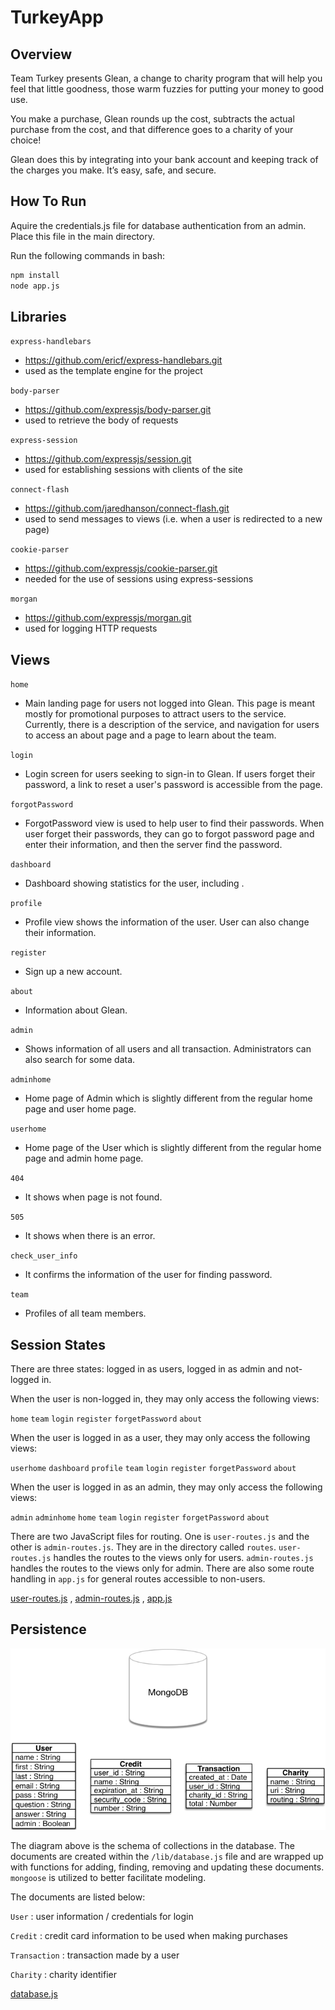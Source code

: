 # TurkeyApp

## Overview
Team Turkey presents Glean, a change to charity program that will help you feel that little goodness, those warm fuzzies for putting your money to good use.

You make a purchase, Glean rounds up the cost, subtracts the actual purchase from the cost, and that difference goes to a charity of your choice!

Glean does this by integrating into your bank account and keeping track of the charges you make. It’s easy, safe, and secure.

## How To Run

Aquire the credentials.js file for database authentication from an admin. Place this file in the main directory.

Run the following commands in bash:

```bash
npm install
node app.js
```
## Libraries

``express-handlebars``
  * https://github.com/ericf/express-handlebars.git
  * used as the template engine for the project

``body-parser``
  * https://github.com/expressjs/body-parser.git
  * used to retrieve the body of requests

``express-session``
  * https://github.com/expressjs/session.git
  * used for establishing sessions with clients of the site

``connect-flash``
  * https://github.com/jaredhanson/connect-flash.git
  * used to send messages to views (i.e. when a user is redirected to a new page)

``cookie-parser``
  * https://github.com/expressjs/cookie-parser.git
  * needed for the use of sessions using express-sessions

``morgan``
  * https://github.com/expressjs/morgan.git
  * used for logging HTTP requests

## Views

``home``
  * Main landing page for users not logged into Glean. This page is meant mostly for promotional purposes to attract users to the service. Currently, there is a description of the service, and navigation for users to access an about page and a page to learn about the team.

``login``
  * Login screen for users seeking to sign-in to Glean. If users forget their password, a link to reset a user's password is accessible from the page.

``forgotPassword``
 * ForgotPassword view is used to help user to find their passwords. When user forget their passwords, they can go to forgot password page and enter their information, and then the server find the password.

``dashboard``
 * Dashboard showing statistics for the user, including .

``profile``
  * Profile view shows the information of the user. User can also change their information.

``register``
  * Sign up a new account.

``about``
  * Information about Glean.

``admin``
  * Shows information of all users and all transaction. Administrators can also search for some data.

``adminhome``
  * Home page of Admin which is slightly different from the regular home page and user home page.

``userhome``
  * Home page of the User which is slightly different from the regular home page and admin home page.

``404``
  * It shows when page is not found.

``505``
  * It shows when there is an error.

``check_user_info``
  * It confirms the information of the user for finding password.

``team``
  * Profiles of all team members.


## Session States

There are three states: logged in as users, logged in as admin and not-logged in.

When the user is non-logged in, they may only access the following views:

  `home`
  `team`
  `login`
  `register`
  `forgetPassword`
  `about`

When the user is logged in as a user, they may only access the following views:

  `userhome`
  `dashboard`
  `profile`
  `team`
  `login`
  `register`
  `forgetPassword`
  `about`

When the user is logged in as an admin, they may only access the following views:

  `admin`
  `adminhome`
  `home`
  `team`
  `login`
  `register`
  `forgetPassword`
  `about`

There are two JavaScript files for routing. One is `user-routes.js` and the other is `admin-routes.js`. They are in the directory called `routes`. `user-routes.js` handles the routes to the views only for users. `admin-routes.js` handles the routes to the views only for admin. There are also some route handling in `app.js` for general routes accessible to non-users.


[user-routes.js](routes/user-routes.js) ,
[admin-routes.js](routes/admin-routes.js) ,
[app.js](app.js)



## Persistence

![database diagram](/gleanDB.png)

The diagram above is the schema of collections in the database. The documents are created within the `/lib/database.js` file and are wrapped up with functions for adding, finding, removing and updating these documents. `mongoose` is utilized to better facilitate modeling.

The documents are listed below:

`User` : user information / credentials for login

`Credit` : credit card information to be used when making purchases

`Transaction` : transaction made by a user

`Charity` : charity identifier

[database.js](lib/database.js)
